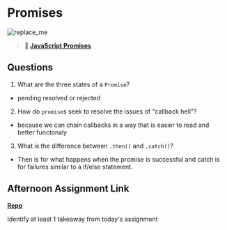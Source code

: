 # Promises

![replace_me](https://codeworks.blob.core.windows.net/public/assets/img/illustrations/placeholder.svg)

> **📖 [JavaScript Promises](https://codeworksacademy.com/fs-student-guide/resources/wk4/02-Promises)**

## Questions

1. What are the three states of a `Promise`?
- pending resolved or rejected

2. How do `promise`s seek to resolve the issues of "callback hell"?
- because we can chain callbacks in a way that is easier to read and better functonaly

3. What is the difference between `.then()` and `.catch()`?
- Then is for what happens when the promise is successful and catch is for failures similar to a if/else statement.

## Afternoon Assignment Link

**[Repo](https://github.com/Randyhall91/<ASSIGNMENT_REPO>)**

Identify at least 1 takeaway from today's assignment
